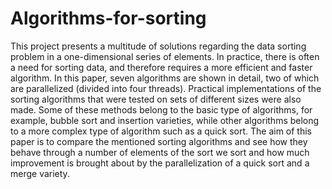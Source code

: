 # Algorithms-for-sorting
This project presents a multitude of solutions regarding the data sorting problem in a one-dimensional series of elements. In practice, there is often a need for sorting data, and therefore requires a more efficient and faster algorithm. In this paper, seven algorithms are shown in detail, two of which are parallelized (divided into four threads). Practical implementations of the sorting algorithms that were tested on sets of different sizes were also made.
Some of these methods belong to the basic type of algorithms, for example, bubble sort and insertion varieties, while other algorithms belong to a more complex type of algorithm such as a quick sort.
The aim of this paper is to compare the mentioned sorting algorithms and see how they behave through a number of elements of the sort we sort and how much improvement is brought about by the parallelization of a quick sort and a merge variety.
